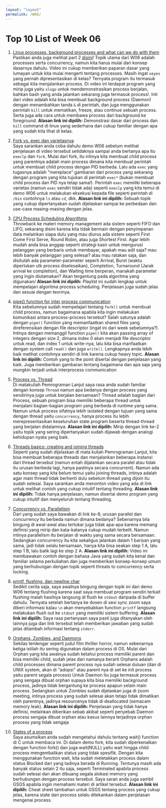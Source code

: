 ```yaml
---
layout: "layout"
permalink: /W06/
---
```


# Top 10 List of Week 06

1. [Linux processes, background processes and what can we do with them](https://www.youtube.com/watch?v=C5T59WsrNCU)<br>
Pastikan anda juga melihat part 2 [disini](https://www.youtube.com/watch?v=MWldNGdX9zE)!
Topik utama dari W06 adalah processes serta concurrency, namun kita harus mulai dari konsep dasarnya dahulu. Video ini cukup memberikan paparan dasar yang lumayan untuk kita mulai mengerti tentang processes. Masih ingat `xeyes` yang pernah dipresentasikan di kelas? Ternyata program itu termasuk sebagai kita menjalankan process. Di video ini terdapat program yang mirip juga yaitu `xlogo` untuk mendemonstrasikan process berjalan, bahkan bash yang anda jalankan sekarang juga termasuk process!. Inti dari video adalah kita bisa membuat background process (Daemon) dengan menambahkan tanda `&` di perintah, dan juga menggunakan perintah `kill` untuk mematikan, freeze, atau continue sebuah process. Serta juga ada cara untuk membawa process dari background ke foreground.
**Alasan link ini dipilih:** Demonstrasi dasar dari process dan `kill` command di linux yang sederhana dan cukup familiar dengan apa yang sudah kita lihat di kelas. 

2. [Fork vs. exec dan varietasnya](https://www.youtube.com/watch?v=q_XeVVTw8Qc)<br>
Saya sarankan anda coba dahulu demo W06 sebelum melihat penjelasan di video tersebut setidaknya sampai anda bertanya apa itu `execlp` dan `fork`.
Mulai dari fork, itu intinya kita membuat child process yang parentnya adalah main process dimana kita membuat perintah untuk membuat child process dengan PID berbeda. Lalu ada `exec` yang tugasnya adalah "mereplace" gambaran dari process yang sekarang dengan program yang kita tujukan di perintah `exec*` (bukan membuat child process dan PID nya tetap sama!). Perintah `exec` memiliki beberapa varietas (namun `exec` sendiri tidak ada) seperti `execlp` yang kita temui di demo W06 untuk melakukan eksekusi kepada file seperti perintah di `/bin` contohnya `ls` atau `cd`, dkk.
**Alasan link ini dipilih:** Sebuah topik yang cukup dipertanyakan sudah dijelaskan sampai ke perbedaan dan use-case masing-masing dengan jelas.

3. [CPU Process Scheduling Algorithms](https://youtube.com/playlist?list=PLIY8eNdw5tW_lHyageTADFKBt9weJXndE)<br>
Throwback ke materi memory management ada sistem seperti FIFO dan LIFO, sekarang disini karena kita tidak bermain dengan penyimpanan data melainkan siapa dulu yang mau diurus ada sistem seperti First Come First Serve, Round Robin, atau juga Shortest First. Agar lebih mudah anda bisa anggap seperti strategi kasir untuk mengurusi pelanggan yang berbaris untuk membayar, apakah mau adil saja? mau lebih banyak pelanggan yang selesai? atau mau ratakan saja, dan disitulah ada parameter-parameter seperti Arrival, Burst (waktu diperlukan utk process diselesaikan), Completion, Turnaround (Jarak arrival ke completion), dan Waiting time berperan, manakah parameter yang ingin diutamakan? Akan tergantung pada algoritma yang digunakan/
**Alasan link ini dipilih:** Playlist ini sudah lengkap untuk mempelajari algoritma process scheduling. Penjelasan juga sudah jelas dan sesuai dengan teorinya.

4. [pipe() function for inter process communication](https://www.youtube.com/watch?v=A7KRVxgnzZQ)<br>
Kita sebelumnya sudah mempelajari tentang `fork()` untuk membuat child process, namun bagaimana apabila kita ingin melakukan komunikasi antara process-process tersebut? Salah satunya adalah dengan `pipe()` function yang memanfaatkan shared files yang direferensikan dengan file descriptor (ingat ini dari week sebelumnya?).
Intinya dengan memanggil function `pipe()` kita akan passing array of integers dengan size 2, dimana index 0 akan menjadi file descriptor untuk read, dan index 1 untuk write-nya, lalu kita bisa manfaatkan dengan system call `read()` dan juga `write()`. Lengkapnya anda lebih baik melihat contohnya sendiri di link karena cukup heavy topic.
**Alasan link ini dipilih:** Contoh yang to the point disertai dengan penjelasan yang baik. Juga memberikan gambaran tentang bagaimana dan apa saja yang mungkin terjadi untuk interprocess communication

5. [Process vs. Thread](https://www.youtube.com/watch?v=O3EyzlZxx3g)<br>
Di matakuliah Pemrograman Lanjut saya rasa anda sudah familiar dengan konsep `Thread` namun apa bedanya dengan process yang sendirinya juga untuk berjalan bersamaan?
Thread adalah bagian dari Process, sebuah program bisa memiliki beberapa thread untuk menjalani bagian-bagian program yang berbeda di runtime yang sama. Namun untuk process sifatnya lebih isolated dengan tujuan yang sama dengan thread yaitu `concurrency`, hanya process itu lebih merepresentasikan keseluruhan state program beserta thread-thread yang berjalan didalamnya.
**Alasan link ini dipilih:** Mirip dengan link ke-2 yaitu topik yang sering dipertanyakan sudah dijawab dengan analogi kehidupan nyata yang baik.

6. [Threads basics: creating and joining threads](https://www.youtube.com/watch?v=uA8X5zNOGw8)<br>
Seperti yang sudah dijelaskan di mata kuliah Pemrograman Lanjut, kita bisa membuat beberapa threads dan menjalankan beberapa instansi dari thread tersebut (namun entah dijalankan secara paralel atau tidak itu urusan berbeda lagi, hanya pastinya secara concurrent). Namun ada satu konsep yang kita belum temui yaitu joining threads, intinya adalah agar main thread tidak berhenti dulu sebelum thread yang dijoin itu sudah selesai.
Saya sarankan anda menonton video yang ada di link untuk melihat contoh yang cukup intuitif tentang threading.
**Alasan link ini dipilih:** Tidak hanya penjelasan, namun disertai demo program yang cukup intuitif dan menyeluruh tentang threading.

7. [Concurrency vs. Parallelism](https://www.youtube.com/watch?v=FChZP09Ba4E)<br>
Dari yang sudah saya bawakan di link ke-6, urusan parallel dan concurrency itu berbeda namun dimana bedanya? Sebenarnya bila bingung di awal-awal atau tertukar juga tidak apa-apa karena memang definisi yang mirip dan kata-katanya cukup mudah terbelit. Namun intinya parallelism itu berjalan di waktu yang sama secara bersamaan. Sedangkan concurrency itu kita sekaligus jalankan dalam 1 barisan yang sama, jadi tidak selalu bersamaan, hanya kita bisa seakan step 1 A, lalu step 1 B, lalu balik lagi ke step 2 A.
**Alasan link ini dipilih:** Video ini membawakan contoh dengan bahasa Java yang sudah kita kenal dan familiar selama perkuliahan dan juga memberikan konsep-konsep umum yang berhubungan dengan topik seperti threats to concurrency serta locking.

8. [printf, flushing, dan newline char](https://www.javaer101.com/en/article/9448111.html)<br>
Sedikit cerita saja, saya awalnya bingung dengan topik ini dari demo W06 tentang flushing karena saat saya membuat program sendiri terkait flushing malah hasilnya langsung di flush ke `stdout` daripada di buffer dahulu. Ternyata setelah bertanya ke dosen di sesi sync zoom saya diberi informasi kalau `\n` akan menyebabkan function `printf` langsung melakukan flush out ke `stdout` yang memiliki sistem buffering.
**Alasan link ini dipilih:** Saya rasa pertanyaan saya pasti juga ditanyakan oleh lainnya juga dan link tersebut telah memberikan jawaban yang sudah jelas ditambah informasi tentang `stderr`.

9. [Orphans, Zombies, and Daemons](https://www.gmarik.info/blog/2012/orphan-vs-zombie-vs-daemon-processes/)<br>
Sekilas terdengar seperti judul film thriller horror, namun sebenarnya ketiga istilah itu sering digunakan dalam process di OS. Mulai dari Orphan yang kita awalnya sudah ketahui process memiliki parent dan bisa memiliki child, sudah jelas dari namanya berarti Orphans adalah child processes dimana parent process nya sudah selesai duluan (dan di UNIX system, akan di "adopsi" atau parent nya di set ke init process yaitu parent segala process)
Untuk Daemon itu juga termasuk process yang sengaja dibuat orphan supaya kita bisa memiliki background process, jadinya tidak bergantung ke process apapun selain main process.
Sedangkan untuk Zombies sudah dijelaskan juga di zoom meeting, intinya process yang sudah selesai akan tetapi tidak dimatikan oleh parentnya, jadinya resourcenya tidak di deallocated (semacam memory leak).
**Alasan link ini dipilih:** Penjelasan yang tidak hanya definisi, melainkan diberikan sebab akibat seperti penyebab Daemon process sengaja dibuat orphan atau kasus lainnya terjadinya orphan process yang tidak sengaja

10. [States of a process](https://www.tutorialspoint.com/what-are-the-different-states-of-a-process)<br>
Saya asumsikan anda sudah mengetahui dahulu tentang wait() function di C untuk membaca ini. Di dalam demo fork, kita sudah diperkenalkan dengan function fork() dan juga wait(NULL) yaitu wait hingga child process mengembalikan status yang tidak spesifik.
Dengan kita menggunakan function wait, kita sudah meletakkan process dalam status Blocked dari yang tadinya berada di Running. Tentunya masih ada banyak status selain 2 itu saja, seperti Terminated apabila process sudah selesai dan akan dibuang segala alokasi memory yang berhubungan dengan process tersebut. Saya saran anda juga sambil GSGS apabila ingin memahami materi di artikel tersebut.
**Alasan link ini dipilih:** Cheat sheet tambahan untuk GSGS tentang process yang cukup jelas, karena state dari process selalu ditekankan dalam penjelasan mengenai process.
